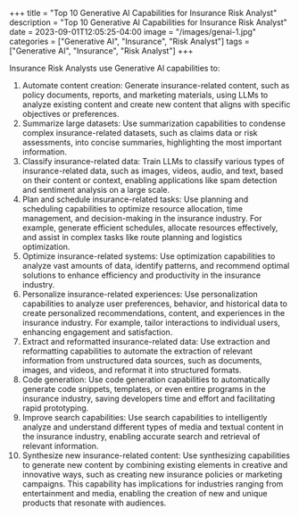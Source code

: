 +++
title = "Top 10 Generative AI Capabilities for Insurance Risk Analyst"
description = "Top 10 Generative AI Capabilities for Insurance Risk Analyst"
date = 2023-09-01T12:05:25-04:00
image = "/images/genai-1.jpg"
categories = ["Generative AI", "Insurance", "Risk Analyst"]
tags = ["Generative AI", "Insurance", "Risk Analyst"]
+++

Insurance Risk Analysts use Generative AI capabilities to:

1. Automate content creation: Generate insurance-related content, such as policy documents, reports, and marketing materials, using LLMs to analyze existing content and create new content that aligns with specific objectives or preferences.
2. Summarize large datasets: Use summarization capabilities to condense complex insurance-related datasets, such as claims data or risk assessments, into concise summaries, highlighting the most important information.
3. Classify insurance-related data: Train LLMs to classify various types of insurance-related data, such as images, videos, audio, and text, based on their content or context, enabling applications like spam detection and sentiment analysis on a large scale.
4. Plan and schedule insurance-related tasks: Use planning and scheduling capabilities to optimize resource allocation, time management, and decision-making in the insurance industry. For example, generate efficient schedules, allocate resources effectively, and assist in complex tasks like route planning and logistics optimization.
5. Optimize insurance-related systems: Use optimization capabilities to analyze vast amounts of data, identify patterns, and recommend optimal solutions to enhance efficiency and productivity in the insurance industry.
6. Personalize insurance-related experiences: Use personalization capabilities to analyze user preferences, behavior, and historical data to create personalized recommendations, content, and experiences in the insurance industry. For example, tailor interactions to individual users, enhancing engagement and satisfaction.
7. Extract and reformatted insurance-related data: Use extraction and reformatting capabilities to automate the extraction of relevant information from unstructured data sources, such as documents, images, and videos, and reformat it into structured formats.
8. Code generation: Use code generation capabilities to automatically generate code snippets, templates, or even entire programs in the insurance industry, saving developers time and effort and facilitating rapid prototyping.
9. Improve search capabilities: Use search capabilities to intelligently analyze and understand different types of media and textual content in the insurance industry, enabling accurate search and retrieval of relevant information.
10. Synthesize new insurance-related content: Use synthesizing capabilities to generate new content by combining existing elements in creative and innovative ways, such as creating new insurance policies or marketing campaigns. This capability has implications for industries ranging from entertainment and media, enabling the creation of new and unique products that resonate with audiences.